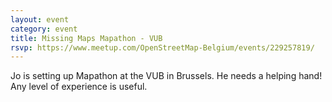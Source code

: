 ```yaml
---
layout: event
category: event
title: Missing Maps Mapathon - VUB
rsvp: https://www.meetup.com/OpenStreetMap-Belgium/events/229257819/
---
```


Jo is setting up Mapathon at the VUB in Brussels. He needs a helping hand! Any level of experience is useful.